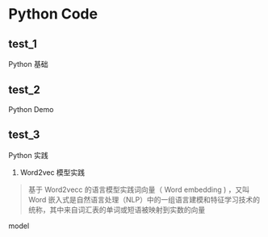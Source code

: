# Python Code

## test_1

Python 基础

## test_2

Python Demo

## test_3

Python 实践

1. Word2vec 模型实践

> 基于 Word2vecc 的语言模型实践词向量（ Word embedding ) ，又叫 Word 嵌入式是自然语言处理（NLP）中的一组语言建模和特征学习技术的统称，其中来自词汇表的单词或短语被映射到实数的向量

model

